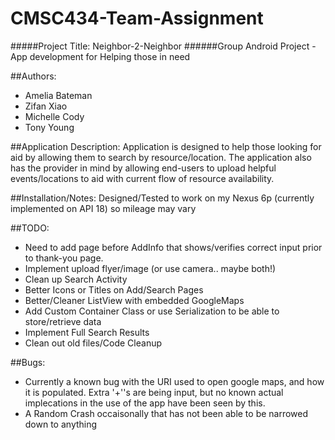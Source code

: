 # CMSC434-Team-Assignment
#####Project Title: Neighbor-2-Neighbor
######Group Android Project - App development for Helping those in need


##Authors:
- Amelia Bateman
- Zifan Xiao
- Michelle Cody
- Tony Young


##Application Description:
Application is designed to help those looking for aid by allowing them to search by resource/location. The application also has the provider in mind by allowing end-users to upload helpful events/locations to aid with current flow of resource availability.


##Installation/Notes:
Designed/Tested to work on my Nexus 6p (currently implemented on API 18) so mileage may vary


##TODO:
- Need to add page before AddInfo that shows/verifies correct input prior to thank-you page.
- Implement upload flyer/image (or use camera.. maybe both!)
- Clean up Search Activity
- Better Icons or Titles on Add/Search Pages
- Better/Cleaner ListView with embedded GoogleMaps
- Add Custom Container Class or use Serialization to be able to store/retrieve data
- Implement Full Search Results
- Clean out old files/Code Cleanup


##Bugs:
- Currently a known bug with the URI used to open google maps, and how it is populated. Extra '+''s are being input, but no known actual implecations in the use of the app have been seen by this. 
- A Random Crash occaisonally that has not been able to be narrowed down to anything

